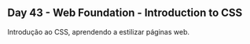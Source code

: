 ## Day 43 - Web Foundation - Introduction to CSS
Introdução ao CSS, aprendendo a estilizar páginas web.